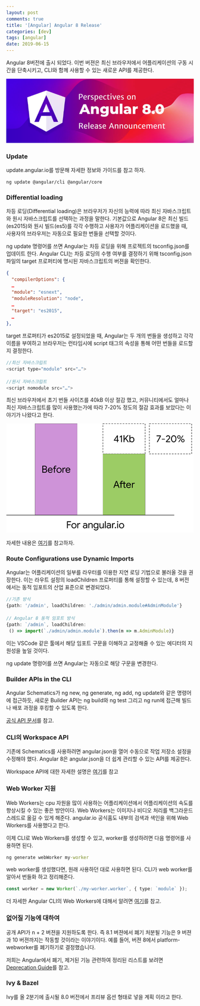```yaml
---
layout: post
comments: true
title: '[Angular] Angular 8 Release'
categories: [dev]
tags: [angular]
date: 2019-06-15
---
```

Angular 8버전에 출시 되었다. 이번 버젼은 최신 브라우저에서 어플리케이션의 구동 시간을 단축시키고, CLI와 함께 사용할 수 있는 새로운 API를 제공한다.


![angular8](/assets/img/post/angular8/angular8.png)

### Update

update.angular.io를 방문해 자세한 정보와 가이드를 참고 하자.

~~~bash
ng update @angular/cli @angular/core
~~~

### Differential loading

차등 로딩(Differential loading)은 브라우저가 자신의 능력에 따라 최신 자바스크립트와 원시 자바스크립트를 선택하는 과정을 말한다. 기본값으로 Angular 8은 최신 빌드(es2015)와 원시 빌드(es5)를 각각 수행하고 사용자가 어플리케이션을 로드했을 때, 사용자의 브라우저는 자동으로 필요한 번들을 선택할 것이다. 

ng update 명령어를 쓰면 Angular는 차등 로딩을 위해 프로젝트의 tsconfig.json를 업데이트 한다. Angular CLI는 차등 로딩의 수행 여부를 결정하기 위해 tsconfig.json 파일의 target 프로퍼티에 명시된 자바스크립트의 버젼을 확인한다.

~~~json
{
  "compilerOptions": {
  …
  "module": "esnext",
  "moduleResolution": "node",
  …
  "target": "es2015",
  …
},
~~~

target 프로퍼티가 es2015로 설정되었을 때, Angular는 두 개의 번들을 생성하고 각각 이름을 부여하고 브라우저는 런타임시에 script 태그의 속성을 통해 어떤 번들을 로드할지 결정한다.

~~~javascript
//최신 자바스크립트
<script type="module" src="…">

//원시 자바스크립트
<script nomodule src="…">
~~~

최신 브라우저에서 초기 번들 사이즈를 40kB 이상 절감 했고, 커뮤니티에서도 얼마나 최신 자바스크립트를 많이 사용했는가에 따라 7-20% 정도의 절감 효과를 보았다는 이야기가 나왔다고 한다.

![01](/assets/img/post/angular8/01.png)

자세한 내용은 [여기](https://angular.io/guide/deployment#differential-loading)를 참고하자.


### Route Configurations use Dynamic Imports

Angular는 어플리케이션의 일부를 라우터를 이용한 지연 로딩 기법으로 불러올 것을 권장한다. 이는 라우트 설정의 loadChildren 프로퍼티를 통해 설정할 수 있는데, 8 버전에서는 동적 임포트의 산업 표준으로 변경되었다.

~~~typescript
//기존 방식
{path: '/admin', loadChildren: './admin/admin.module#AdminModule'}

// Angular 8 동적 임포트 방식
{path: `/admin`, loadChildren:
 () => import(`./admin/admin.module`).then(m => m.AdminModule)}
~~~

이는 VSCode 같은 툴에서 해당 임포트 구문을 이해하고 교정해줄 수 있는 에디터의 지원성을 높일 것이다.

ng update 명령어를 쓰면 Angular는 자동으로 해당 구문을 변경한다.

### Builder APIs in the CLI

Angular Schematics가 ng new, ng generate, ng add, ng update와 같은 명령어에 접근하듯, 새로운 Builder API는 ng build와 ng test 그리고 ng run에 접근해 빌드나 배포 과정을 후킹할 수 있도록 한다.

[공식 API 문서](https://angular.io/guide/cli-builder)를 참고.

### CLI의 Workspace API

기존에 Schematics를 사용하려면 angular.json을 열어 수동으로 작업 저장소 설정을 수정해야 했다. Angular 8은 angular.json을 더 쉽게 관리할 수 있는 API를 제공한다.

Workspace API에 대한 자세한 설명은 [여기](https://github.com/angular/angular-cli/blob/master/packages/angular_devkit/core/README.md#workspaces)를 참고

### Web Worker 지원

Web Workers는 cpu 자원을 많이 사용하는 어플리케이션에서 어플리케이션의 속도를 향상시킬 수 있는 좋은 방안이다. Web Workers는 이미지나 비디오 처리를 백그라운드 스레드로 옮길 수 있게 해준다. angular.io 공식홈도 내부의 검색과 색인을 위해 Web Workers를 사용했다고 한다.

이제 CLI로 Web Workers를 생성할 수 있고, worker를 생성하려면 다음 명령어를 사용하면 된다.

~~~cmd
ng generate webWorker my-worker
~~~

web worker를 생성했다면, 원래 사용하던 대로 사용하면 된다. CLI가 web worker를 알아서 번들화 하고 정리해준다.

~~~typescript
const worker = new Worker(`./my-worker.worker`, { type: `module` });
~~~

더 자세한 Angular CLI의 Web Workers에 대해서 알려면 [여기](https://angular.io/guide/web-worker)를 참고.

### 없어질 기능에 대하여

공개 API가 n + 2 버젼을 지원하도록 한다. 즉 8.1 버젼에서 폐기 처분될 기능은 9 버젼과 10 버젼까지는 작동할 것이라는 이야기이다. 예를 들어, 버젼 8에서 platform-webworker를 폐기하기로 결정했습니다.

저희는 Angular에서 폐기, 제거된 기능 관련하여 정리된 리스트를 보려면 [Deprecation Guide](https://angular.io/guide/deprecations)를 참고.


### Ivy & Bazel

Ivy를 올 2분기에 출시될 8.0 버전에서 프리뷰 옵션 형태로 넣을 계획 이라고 한다.
